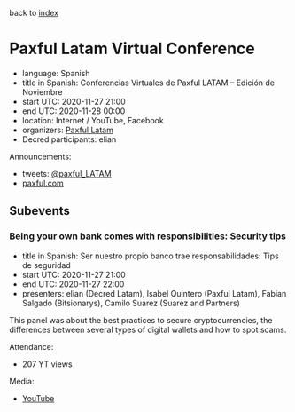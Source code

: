 back to [index](index.md)

# Paxful Latam Virtual Conference

- language: Spanish
- title in Spanish: Conferencias Virtuales de Paxful LATAM – Edición de Noviembre
- start UTC: 2020-11-27 21:00
- end UTC: 2020-11-28 00:00
- location: Internet / YouTube, Facebook
- organizers: [Paxful Latam](https://paxful.com/)
- Decred participants: elian

Announcements:

- tweets: [@paxful_LATAM](https://twitter.com/paxful_LATAM/status/1330932918768766978)
- [paxful.com](https://paxful.com/blog/es/conferencias-virtuales-paxful-edicion-noviembre/)

## Subevents

### Being your own bank comes with responsibilities: Security tips

- title in Spanish: Ser nuestro propio banco trae responsabilidades: Tips de seguridad
- start UTC: 2020-11-27 21:00
- end UTC: 2020-11-27 22:00
- presenters: elian (Decred Latam), Isabel Quintero (Paxful Latam), Fabian Salgado (Bitsionarys), Camilo Suarez (Suarez and Partners)

This panel was about the best practices to secure cryptocurrencies, the differences between several types of digital wallets and how to spot scams.

Attendance:

- 207 YT views

Media:

- [YouTube](https://www.youtube.com/watch?v=nkHVpRcGefw&t=611)
